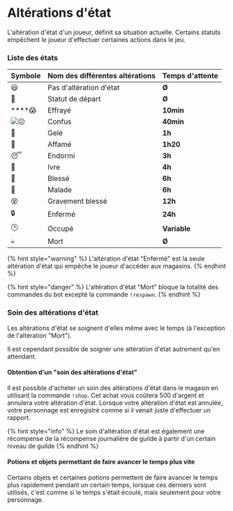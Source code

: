# Altérations d'état

L'altération d'état d'un joueur, définit sa situation actuelle. Certains statuts empêchent le joueur d'effectuer certaines actions dans le jeu.

###  Liste des états 

| Symbole | Nom des différentes altérations | Temps d'attente |
| :--- | :--- | :--- |
|  😃  | Pas d'altération d'état | **Ø** |
|  👶  | Statut de départ | **Ø** |
|  ****😱   | Effrayé | **10min** |
| ![:confounded:](https://discord.com/assets/e6fe72eb79ef6258554b1385259df5d1.svg) | Confus | **40min** |
|  🥶  | Gelé | **1h** |
|  🤤  | Affamé | **1h20** |
|  😴  | Endormi | **3h** |
|  🤪  | Ivre | **4h** |
|  🤕  | Blessé | **6h** |
|  🤢  | Malade | **6h** |
|  😵  | Gravement blessé | **12h** |
|  🔒  | Enfermé | **24h** |
|  🕑   | Occupé | **Variable** |
|  💀  | Mort | **Ø** |

{% hint style="warning" %}
L'altération d'état "Enfermé" est la seule altération d'état qui empêche le joueur d'accéder aux magasins.
{% endhint %}

{% hint style="danger" %}
L'altération d'état "Mort" bloque la totalité des commandes du bot excepté la commande `!respawn`.
{% endhint %}

### Soin des altérations d'état

Les altérations d'état se soignent d'elles même avec le temps \(à l'exception de l'altération "Mort"\).

Il est cependant possible de soigner une altération d'état autrement qu'en attendant.

#### Obtention d'un "soin des altérations d'état"

Il est possible d'acheter un soin des altérations d'état dans le magasin en utilisant la commande `!shop`. Cet achat vous coûtera 500 d'argent et annulera votre altération d'état. Lorsque votre altération d'état est annulée, votre personnage est enregistré comme si il venait juste d'effectuer un rapport.

{% hint style="info" %}
Le soin d'altération d'état est également une récompense de la récompense journalière de guilde à partir d'un certain niveau de guilde
{% endhint %}

#### Potions et objets permettant de faire avancer le temps plus vite

Certains objets et certaines potions permettent de faire avancer le temps plus rapidement pendant un certain temps, lorsque ces derniers sont utilisés, c'est comme si le temps s'était écoulé, mais seulement pour votre personnage.

